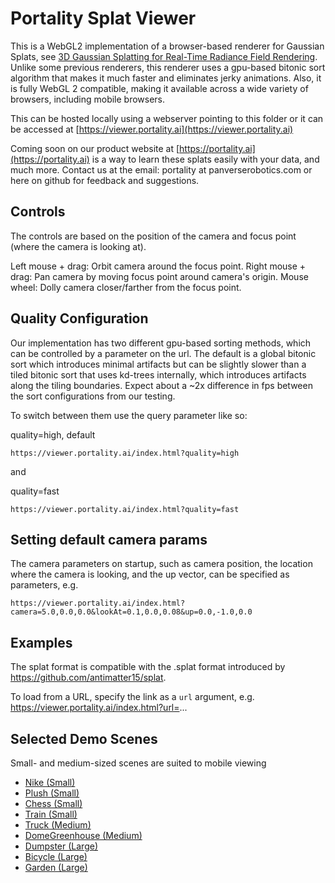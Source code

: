 # Portality Splat Viewer

This is a WebGL2 implementation of a browser-based renderer for Gaussian Splats, see [3D Gaussian Splatting for Real-Time Radiance Field Rendering](https://repo-sam.inria.fr/fungraph/3d-gaussian-splatting/). Unlike some previous renderers, this renderer uses a gpu-based bitonic sort algorithm that makes it much faster and eliminates jerky animations. Also, it is fully WebGL 2 compatible, making it available across a wide variety of browsers, including mobile browsers.

This can be hosted locally using a webserver pointing to this folder or it can be accessed at [https://viewer.portality.ai](https://viewer.portality.ai)

Coming soon on our product website at [https://portality.ai](https://portality.ai) is a way to learn these splats easily with your data, and much more.  Contact us at the email: portality at panverserobotics.com or here on github for feedback and suggestions.

## Controls 

The controls are based on the position of the camera and focus point (where the camera is looking at).

Left mouse + drag: Orbit camera around the focus point.
Right mouse + drag: Pan camera by moving focus point around camera's origin.
Mouse wheel: Dolly camera closer/farther from the focus point.

## Quality Configuration

Our implementation has two different gpu-based sorting methods, which can be controlled by a parameter on the url.  The default is a global bitonic sort which introduces minimal artifacts but can be slightly slower than a tiled bitonic sort that uses kd-trees internally, which introduces artifacts along the tiling boundaries.  Expect about a ~2x difference in fps between the sort configurations from our testing.

To switch between them use the query parameter like so:

quality=high, default
```
https://viewer.portality.ai/index.html?quality=high
```

and 

quality=fast
```
https://viewer.portality.ai/index.html?quality=fast
```


## Setting default camera params

The camera parameters on startup, such as camera position, the location where the camera is looking, and the up vector, can be specified as parameters, e.g.

```
https://viewer.portality.ai/index.html?camera=5.0,0.0,0.0&lookAt=0.1,0.0,0.08&up=0.0,-1.0,0.0
```

## Examples

The splat format is compatible with the .splat format introduced by https://github.com/antimatter15/splat.

To load from a URL, specify the link as a `url` argument, e.g. https://viewer.portality.ai/index.html?url=...

## Selected Demo Scenes
Small- and medium-sized scenes are suited to mobile viewing

- [Nike (Small)](https://viewer.portality.ai/?url=https://d3c617x64bvo7w.cloudfront.net/nike.splat)
- [Plush (Small)](https://viewer.portality.ai/?url=https://d3c617x64bvo7w.cloudfront.net/plush.splat)
- [Chess (Small)](https://viewer.portality.ai/?url=https://d3c617x64bvo7w.cloudfront.net/chess.splat)
- [Train (Small)](https://viewer.portality.ai/?url=https://d3c617x64bvo7w.cloudfront.net/train.splat)
- [Truck (Medium)](https://viewer.portality.ai/?url=https://d3c617x64bvo7w.cloudfront.net/truck.splat)
- [DomeGreenhouse (Medium)](https://viewer.portality.ai/?url=https://d3c617x64bvo7w.cloudfront.net/domegreenhouse.splat)
- [Dumpster (Large)](https://viewer.portality.ai/?url=https://d3c617x64bvo7w.cloudfront.net/dumpster.splat)
- [Bicycle (Large)](https://viewer.portality.ai/?url=https://d3c617x64bvo7w.cloudfront.net/bicycle.splat)
- [Garden (Large)](https://viewer.portality.ai/?url=https://d3c617x64bvo7w.cloudfront.net/garden.splat)



